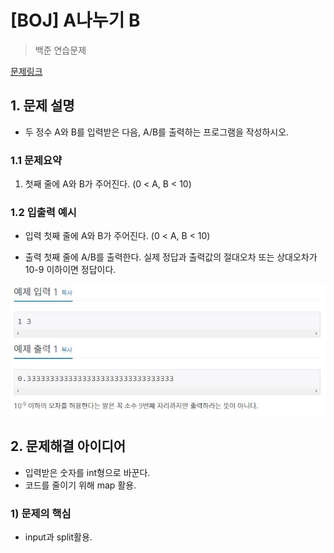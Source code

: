# [BOJ] A나누기 B

> 백준 연습문제

[문제링크](https://www.acmicpc.net/problem/1008)

## 1. 문제 설명
- 두 정수 A와 B를 입력받은 다음, A/B를 출력하는 프로그램을 작성하시오.


### 1.1 문제요약

1. 첫째 줄에 A와 B가 주어진다. (0 < A, B < 10)
### 1.2 입출력 예시

- 입력
  첫째 줄에 A와 B가 주어진다. (0 < A, B < 10)
  
- 출력
  첫째 줄에 A/B를 출력한다. 실제 정답과 출력값의 절대오차 또는 상대오차가 10-9 이하이면 정답이다.

<img src='입출력 예시.JPG'>

## 2. 문제해결 아이디어
- 입력받은 숫자를 int형으로 바꾼다.
- 코드를 줄이기 위해 map 활용.


### 1) 문제의 핵심
- input과 split활용.
